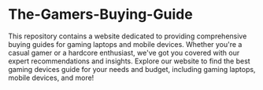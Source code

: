 # The-Gamers-Buying-Guide
This repository contains a website dedicated to providing comprehensive buying guides for gaming laptops and mobile devices. Whether you're a casual gamer or a hardcore enthusiast, we've got you covered with our expert recommendations and insights. Explore our website to find the best gaming devices guide for your needs and budget, including gaming laptops, mobile devices, and more!
